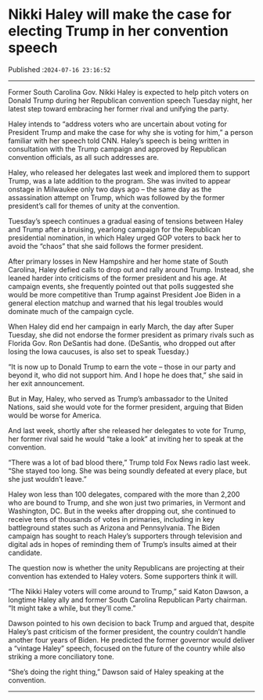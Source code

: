 # Nikki Haley will make the case for electing Trump in her convention speech

Published :`2024-07-16 23:16:52`

---

Former South Carolina Gov. Nikki Haley is expected to help pitch voters on Donald Trump during her Republican convention speech Tuesday night, her latest step toward embracing her former rival and unifying the party.

Haley intends to “address voters who are uncertain about voting for President Trump and make the case for why she is voting for him,” a person familiar with her speech told CNN. Haley’s speech is being written in consultation with the Trump campaign and approved by Republican convention officials, as all such addresses are.

Haley, who released her delegates last week and implored them to support Trump, was a late addition to the program. She was invited to appear onstage in Milwaukee only two days ago – the same day as the assassination attempt on Trump, which was followed by the former president’s call for themes of unity at the convention.

Tuesday’s speech continues a gradual easing of tensions between Haley and Trump after a bruising, yearlong campaign for the Republican presidential nomination, in which Haley urged GOP voters to back her to avoid the “chaos” that she said follows the former president.

After primary losses in New Hampshire and her home state of South Carolina, Haley defied calls to drop out and rally around Trump. Instead, she leaned harder into criticisms of the former president and his age. At campaign events, she frequently pointed out that polls suggested she would be more competitive than Trump against President Joe Biden in a general election matchup and warned that his legal troubles would dominate much of the campaign cycle.

When Haley did end her campaign in early March, the day after Super Tuesday, she did not endorse the former president as primary rivals such as Florida Gov. Ron DeSantis had done. (DeSantis, who dropped out after losing the Iowa caucuses, is also set to speak Tuesday.)

“It is now up to Donald Trump to earn the vote – those in our party and beyond it, who did not support him. And I hope he does that,” she said in her exit announcement.

But in May, Haley, who served as Trump’s ambassador to the United Nations, said she would vote for the former president, arguing that Biden would be worse for America.

And last week, shortly after she released her delegates to vote for Trump, her former rival said he would “take a look” at inviting her to speak at the convention.

“There was a lot of bad blood there,” Trump told Fox News radio last week. “She stayed too long. She was being soundly defeated at every place, but she just wouldn’t leave.”

Haley won less than 100 delegates, compared with the more than 2,200 who are bound to Trump, and she won just two primaries, in Vermont and Washington, DC. But in the weeks after dropping out, she continued to receive tens of thousands of votes in primaries, including in key battleground states such as Arizona and Pennsylvania. The Biden campaign has sought to reach Haley’s supporters through television and digital ads in hopes of reminding them of Trump’s insults aimed at their candidate.

The question now is whether the unity Republicans are projecting at their convention has extended to Haley voters. Some supporters think it will.

“The Nikki Haley voters will come around to Trump,” said Katon Dawson, a longtime Haley ally and former South Carolina Republican Party chairman. “It might take a while, but they’ll come.”

Dawson pointed to his own decision to back Trump and argued that, despite Haley’s past criticism of the former president, the country couldn’t handle another four years of Biden. He predicted the former governor would deliver a “vintage Haley” speech, focused on the future of the country while also striking a more conciliatory tone.

“She’s doing the right thing,” Dawson said of Haley speaking at the convention.

---

